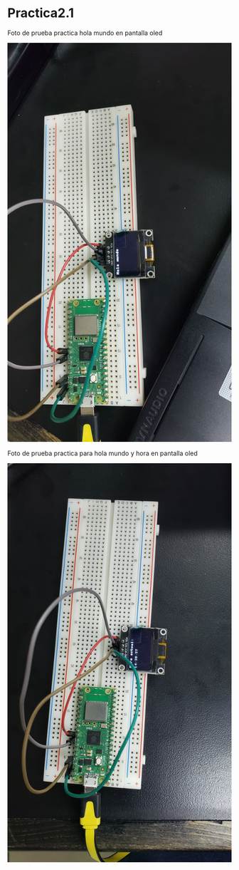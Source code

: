 # Practica2.1
Foto de prueba practica hola mundo en pantalla oled

![](imagenes/20231010_144851.jpg)


Foto de prueba practica para hola mundo y hora en pantalla oled

![](imagenes/20231010_143056.jpg)
